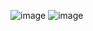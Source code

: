 ![image](https://user-images.githubusercontent.com/72455881/135618439-9c211c57-b75e-4b0e-96f8-b6a0bd3298fc.png)
![image](https://user-images.githubusercontent.com/72455881/135618466-1178e190-1454-4bb9-b2e4-2e1b6b0ebcf1.png)
